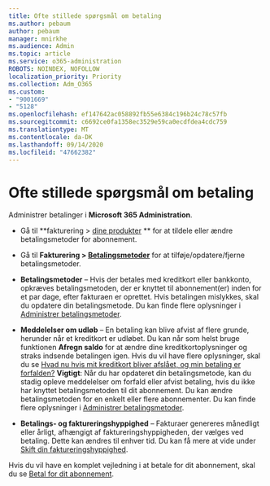 ```yaml
---
title: Ofte stillede spørgsmål om betaling
ms.author: pebaum
author: pebaum
manager: mnirkhe
ms.audience: Admin
ms.topic: article
ms.service: o365-administration
ROBOTS: NOINDEX, NOFOLLOW
localization_priority: Priority
ms.collection: Adm_O365
ms.custom:
- "9001669"
- "5128"
ms.openlocfilehash: ef147642ac058892fb55e6384c196b24c78c57fb
ms.sourcegitcommit: c6692ce0fa1358ec3529e59ca0ecdfdea4cdc759
ms.translationtype: MT
ms.contentlocale: da-DK
ms.lasthandoff: 09/14/2020
ms.locfileid: "47662382"
---
```

# <a name="payment-faq"></a>Ofte stillede spørgsmål om betaling

Administrer betalinger i **Microsoft 365 Administration**. 

- Gå til **fakturering > [dine produkter](https://go.microsoft.com/fwlink/p/?linkid=842054) ** for at tildele eller ændre betalingsmetoder for abonnement.
- Gå til **Fakturering > [Betalingsmetoder](https://go.microsoft.com/fwlink/p/?linkid=2018806)** for at tilføje/opdatere/fjerne betalingsmetoder.

- **Betalingsmetoder** – Hvis der betales med kreditkort eller bankkonto, opkræves betalingsmetoden, der er knyttet til abonnement(er) inden for et par dage, efter fakturaen er oprettet. Hvis betalingen mislykkes, skal du opdatere din betalingsmetode. Du kan finde flere oplysninger i [Administrer betalingsmetoder](https://docs.microsoft.com/microsoft-365/commerce/billing-and-payments/manage-payment-methods).

- **Meddelelser om udløb** – En betaling kan blive afvist af flere grunde, herunder når et kreditkort er udløbet. Du kan når som helst bruge funktionen **Afregn saldo** for at ændre dine kreditkortoplysninger og straks indsende betalingen igen. Hvis du vil have flere oplysninger, skal du se [Hvad nu hvis mit kreditkort bliver afslået, og min betaling er forfalden?](https://docs.microsoft.com/microsoft-365/commerce/billing-and-payments/pay-for-your-subscription?view=o365-worldwide#what-if-my-credit-card-was-declined-and-my-payment-is-past-due) **Vigtigt**: Når du har opdateret din betalingsmetode, kan du stadig opleve meddelelser om forfald eller afvist betaling, hvis du ikke har knyttet betalingsmetoden til dit abonnement. Du kan ændre betalingsmetoden for en enkelt eller flere abonnementer. Du kan finde flere oplysninger i [Administrer betalingsmetoder](https://docs.microsoft.com/microsoft-365/commerce/billing-and-payments/manage-payment-methods?view=o365-worldwide).

- **Betalings- og faktureringshyppighed** – Fakturaer genereres månedligt eller årligt, afhængigt af faktureringshyppigheden, der vælges ved betaling. Dette kan ændres til enhver tid. Du kan få mere at vide under [Skift din faktureringshyppighed](https://docs.microsoft.com/microsoft-365/commerce/billing-and-payments/change-payment-frequency).

Hvis du vil have en komplet vejledning i at betale for dit abonnement, skal du se [Betal for dit abonnement](https://docs.microsoft.com/microsoft-365/commerce/billing-and-payments/pay-for-your-subscription?view=o365-worldwide).
